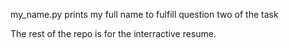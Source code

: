 my_name.py prints my full name to fulfill question two of the task

The rest of the repo is for the interractive resume.

